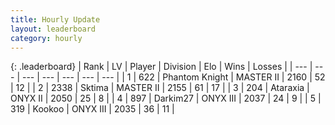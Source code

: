 ```yaml
---
title: Hourly Update
layout: leaderboard
category: hourly
---
```


{: .leaderboard}
| Rank | LV | Player | Division | Elo | Wins | Losses |
| --- | --- | --- | --- | --- | --- | --- |
| <span data-change="0">1</span> | 622 | <span title="ID: 742939">Phantom Knight</span> | MASTER II | <span data-change="0">2160</span> | <span data-change="0">52</span> | <span data-change="0">12</span> |
| <span data-change="0">2</span> | 2338 | <span title="ID: 353063">Sktima</span> | MASTER II | <span data-change="0">2155</span> | <span data-change="0">61</span> | <span data-change="0">17</span> |
| <span data-change="0">3</span> | 204 | <span title="ID: 745153">Ataraxia</span> | ONYX II | <span data-change="0">2050</span> | <span data-change="0">25</span> | <span data-change="0">8</span> |
| <span data-change="0">4</span> | 897 | <span title="ID: 694036">Darkim27</span> | ONYX III | <span data-change="0">2037</span> | <span data-change="0">24</span> | <span data-change="0">9</span> |
| <span data-change="0">5</span> | 319 | <span title="ID: 598288">Kookoo</span> | ONYX III | <span data-change="0">2035</span> | <span data-change="0">36</span> | <span data-change="0">11</span> |